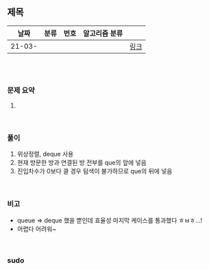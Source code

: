 ## 제목

| 날짜   | 분류 | 번호 | 알고리즘 분류 |                                          |
| ------ | ---- | ---- | ------------- | ---------------------------------------- |
| 21-03- |     |      |               | [링크](https://www.acmicpc.net/problem/) |


<br/><br/>

### 문제 요약 

1. 


<br/>

### 풀이

1. 위상정렬, deque 사용
2. 현재 방문한 방과 연결된 방 전부를 que의 앞에 넣음
3. 진입차수가 0보다 클 경우 탐색이 불가하므로 que의 뒤에 넣음


<br/>

### 비고

- queue => deque 했을 뿐인데 효율성 마지막 케이스를 통과했다 ㅎㅂㅎ...!
- 어렵다 어려워~ 


<br/>

### sudo

```java

```